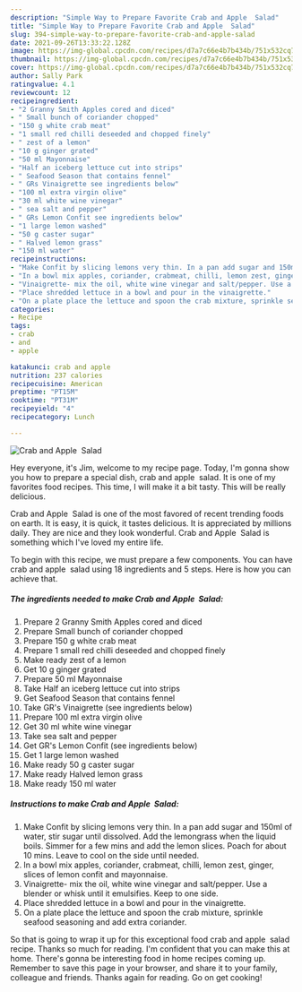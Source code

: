 ```yaml
---
description: "Simple Way to Prepare Favorite Crab and Apple  Salad"
title: "Simple Way to Prepare Favorite Crab and Apple  Salad"
slug: 394-simple-way-to-prepare-favorite-crab-and-apple-salad
date: 2021-09-26T13:33:22.128Z
image: https://img-global.cpcdn.com/recipes/d7a7c66e4b7b434b/751x532cq70/crab-and-apple-salad-recipe-main-photo.jpg
thumbnail: https://img-global.cpcdn.com/recipes/d7a7c66e4b7b434b/751x532cq70/crab-and-apple-salad-recipe-main-photo.jpg
cover: https://img-global.cpcdn.com/recipes/d7a7c66e4b7b434b/751x532cq70/crab-and-apple-salad-recipe-main-photo.jpg
author: Sally Park
ratingvalue: 4.1
reviewcount: 12
recipeingredient:
- "2 Granny Smith Apples cored and diced"
- " Small bunch of coriander chopped"
- "150 g white crab meat"
- "1 small red chilli deseeded and chopped finely"
- " zest of a lemon"
- "10 g ginger grated"
- "50 ml Mayonnaise"
- "Half an iceberg lettuce cut into strips"
- " Seafood Season that contains fennel"
- " GRs Vinaigrette see ingredients below"
- "100 ml extra virgin olive"
- "30 ml white wine vinegar"
- " sea salt and pepper"
- " GRs Lemon Confit see ingredients below"
- "1 large lemon washed"
- "50 g caster sugar"
- " Halved lemon grass"
- "150 ml water"
recipeinstructions:
- "Make Confit by slicing lemons very thin. In a pan add sugar and 150ml of water, stir sugar until dissolved. Add the lemongrass when the liquid boils. Simmer for a few mins and add the lemon slices. Poach for about 10 mins. Leave to cool on the side until needed."
- "In a bowl mix apples, coriander, crabmeat, chilli, lemon zest, ginger, slices of lemon confit and mayonnaise."
- "Vinaigrette- mix the oil, white wine vinegar and salt/pepper. Use a blender or whisk until it emulsifies. Keep to one side."
- "Place shredded lettuce in a bowl and pour in the vinaigrette."
- "On a plate place the lettuce and spoon the crab mixture, sprinkle seafood seasoning and add extra coriander."
categories:
- Recipe
tags:
- crab
- and
- apple

katakunci: crab and apple 
nutrition: 237 calories
recipecuisine: American
preptime: "PT15M"
cooktime: "PT31M"
recipeyield: "4"
recipecategory: Lunch

---
```



![Crab and Apple  Salad](https://img-global.cpcdn.com/recipes/d7a7c66e4b7b434b/751x532cq70/crab-and-apple-salad-recipe-main-photo.jpg)

Hey everyone, it's Jim, welcome to my recipe page. Today, I'm gonna show you how to prepare a special dish, crab and apple  salad. It is one of my favorites food recipes. This time, I will make it a bit tasty. This will be really delicious.



Crab and Apple  Salad is one of the most favored of recent trending foods on earth. It is easy, it is quick, it tastes delicious. It is appreciated by millions daily. They are nice and they look wonderful. Crab and Apple  Salad is something which I've loved my entire life.


To begin with this recipe, we must prepare a few components. You can have crab and apple  salad using 18 ingredients and 5 steps. Here is how you can achieve that.

<!--inarticleads1-->

##### The ingredients needed to make Crab and Apple  Salad:

1. Prepare 2 Granny Smith Apples cored and diced
1. Prepare  Small bunch of coriander chopped
1. Prepare 150 g white crab meat
1. Prepare 1 small red chilli deseeded and chopped finely
1. Make ready  zest of a lemon
1. Get 10 g ginger grated
1. Prepare 50 ml Mayonnaise
1. Take Half an iceberg lettuce cut into strips
1. Get  Seafood Season that contains fennel
1. Take  GR&#39;s Vinaigrette (see ingredients below)
1. Prepare 100 ml extra virgin olive
1. Get 30 ml white wine vinegar
1. Take  sea salt and pepper
1. Get  GR&#39;s Lemon Confit (see ingredients below)
1. Get 1 large lemon washed
1. Make ready 50 g caster sugar
1. Make ready  Halved lemon grass
1. Make ready 150 ml water




<!--inarticleads2-->

##### Instructions to make Crab and Apple  Salad:

1. Make Confit by slicing lemons very thin. In a pan add sugar and 150ml of water, stir sugar until dissolved. Add the lemongrass when the liquid boils. Simmer for a few mins and add the lemon slices. Poach for about 10 mins. Leave to cool on the side until needed.
1. In a bowl mix apples, coriander, crabmeat, chilli, lemon zest, ginger, slices of lemon confit and mayonnaise.
1. Vinaigrette- mix the oil, white wine vinegar and salt/pepper. Use a blender or whisk until it emulsifies. Keep to one side.
1. Place shredded lettuce in a bowl and pour in the vinaigrette.
1. On a plate place the lettuce and spoon the crab mixture, sprinkle seafood seasoning and add extra coriander.




So that is going to wrap it up for this exceptional food crab and apple  salad recipe. Thanks so much for reading. I'm confident that you can make this at home. There's gonna be interesting food in home recipes coming up. Remember to save this page in your browser, and share it to your family, colleague and friends. Thanks again for reading. Go on get cooking!
